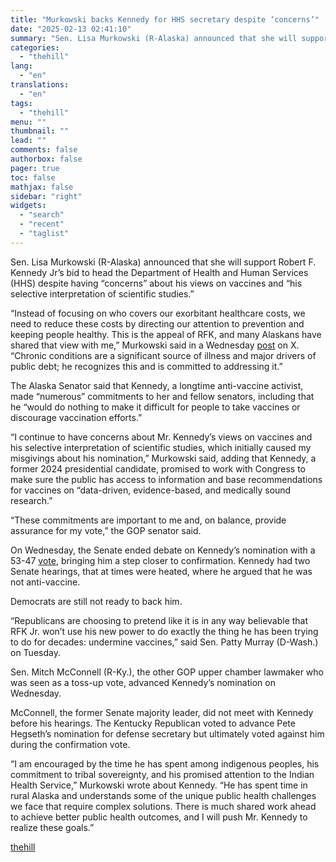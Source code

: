 ```yaml
---
title: "Murkowski backs Kennedy for HHS secretary despite ‘concerns’"
date: "2025-02-13 02:41:10"
summary: "Sen. Lisa Murkowski (R-Alaska) announced that she will support Robert F. Kennedy Jr’s bid to head the Department of Health and Human Services (HHS) despite having “concerns” about his views on vaccines and “his selective interpretation of scientific studies.” “Instead of focusing on who covers our exorbitant healthcare costs, we..."
categories:
  - "thehill"
lang:
  - "en"
translations:
  - "en"
tags:
  - "thehill"
menu: ""
thumbnail: ""
lead: ""
comments: false
authorbox: false
pager: true
toc: false
mathjax: false
sidebar: "right"
widgets:
  - "search"
  - "recent"
  - "taglist"
---
```


Sen. Lisa Murkowski (R-Alaska) announced that she will support Robert F. Kennedy Jr’s bid to head the Department of Health and Human Services (HHS) despite having “concerns” about his views on vaccines and “his selective interpretation of scientific studies.”

“Instead of focusing on who covers our exorbitant healthcare costs, we need to reduce these costs by directing our attention to prevention and keeping people healthy. This is the appeal of RFK, and many Alaskans have shared that view with me,” Murkowski said in a Wednesday [post](https://x.com/lisamurkowski/status/1889727179426287910) on X. “Chronic conditions are a significant source of illness and major drivers of public debt; he recognizes this and is committed to addressing it.”

The Alaska Senator said that Kennedy, a longtime anti-vaccine activist, made “numerous” commitments to her and fellow senators, including that he “would do nothing to make it difficult for people to take vaccines or discourage vaccination efforts.”

“I continue to have concerns about Mr. Kennedy’s views on vaccines and his selective interpretation of scientific studies, which initially caused my misgivings about his nomination,” Murkowski said, adding that Kennedy, a former 2024 presidential candidate, promised to work with Congress to make sure the public has access to information and base recommendations for vaccines on “data-driven, evidence-based, and medically sound research.”

“These commitments are important to me and, on balance, provide assurance for my vote,” the GOP senator said.

On Wednesday, the Senate ended debate on Kennedy’s nomination with a 53-47 [vote](https://thehill.com/policy/healthcare/5139220-kennedy-nomination-advances/), bringing him a step closer to confirmation. Kennedy had two Senate hearings, that at times were heated, where he argued that he was not anti-vaccine.

Democrats are still not ready to back him.

“Republicans are choosing to pretend like it is in any way believable that RFK Jr. won’t use his new power to do exactly the thing he has been trying to do for decades: undermine vaccines,” said Sen. Patty Murray (D-Wash.) on Tuesday.

Sen. Mitch McConnell (R-Ky.), the other GOP upper chamber lawmaker who was seen as a toss-up vote, advanced Kennedy’s nomination on Wednesday.

McConnell, the former Senate majority leader, did not meet with Kennedy before his hearings. The Kentucky Republican voted to advance Pete Hegseth’s nomination for defense secretary but ultimately voted against him during the confirmation vote.

“I am encouraged by the time he has spent among indigenous peoples, his commitment to tribal sovereignty, and his promised attention to the Indian Health Service,” Murkowski wrote about Kennedy. “He has spent time in rural Alaska and understands some of the unique public health challenges we face that require complex solutions. There is much shared work ahead to achieve better public health outcomes, and I will push Mr. Kennedy to realize these goals.”

[thehill](https://thehill.com/homenews/senate/5141078-murkowski-backs-kennedy-for-hhs-secretary-despite-concerns/)
